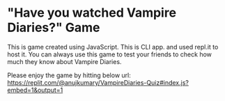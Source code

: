 # "Have you watched Vampire Diaries?" Game

This is game created using JavaScript. This is CLI app. and used repl.it to host it. You can always use this game to test your friends to check how much they know about Vampire Diaries.

Please enjoy the game by hitting below url:
<https://replit.com/@anujkumary/VampireDiaries-Quiz#index.js?embed=1&output=1>
